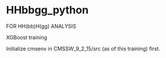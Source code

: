 # HHbbgg_python

FOR HH(bb)H(gg) ANALYSIS 

XGBoost training

Initialize cmsenv in CMSSW_9_2_15/src (as of this training) first.
